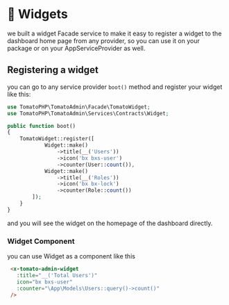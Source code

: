 # 🌉 Widgets

we built a widget Facade service to make it easy to register a widget to the dashboard home page from any provider, so you can use it on your package or on your AppServiceProvider as well.

## Registering a widget

you can go to any service provider `boot()` method and register your widget like this:

```php
use TomatoPHP\TomatoAdmin\Facade\TomatoWidget;
use TomatoPHP\TomatoAdmin\Services\Contracts\Widget;

public function boot()
{
    TomatoWidget::register([
            Widget::make()
                ->title(__('Users'))
                ->icon('bx bxs-user')
                ->counter(User::count()),
            Widget::make()
                ->title(__('Roles'))
                ->icon('bx bx-lock')
                ->counter(Role::count())
        ]);
    }
}
```

and you will see the widget on the homepage of the dashboard directly.

### Widget Component

you can use Widget as a component like this

```html
 <x-tomato-admin-widget 
   :title="__('Total Users')" 
   icon="bx bxs-user" 
   :counter="\App\Models\Users::query()->count()"
 />
```
